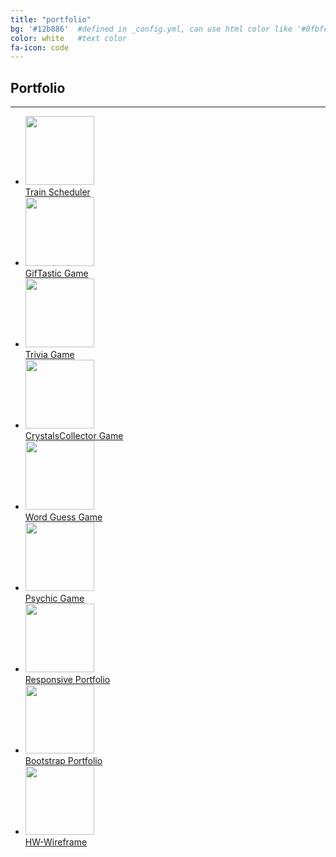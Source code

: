 ```yaml
---
title: "portfolio"
bg: '#12b886'  #defined in _config.yml, can use html color like '#0fbfcf'
color: white   #text color
fa-icon: code
---
```


   <div class="row">
            <h2>Portfolio</h2>
            <hr>
                <ul>
                    <li>
                        <a href="https://mrhopkins.github.io/train-scheduler/" target="_blank"><img src="assets/images/train-scheduler.png"
                                height="110px" />
                            <div class="portLabel">Train Scheduler</div>
                        </a>
                    </li>
                    <li>
                        <a href="https://mrhopkins.github.io/GifTastic/" target="_blank"><img src="assets/images/giftastic.png"
                                height="110px" />
                            <div class="portLabel">GifTastic Game</div>
                        </a>
                    </li>
                    <li>
                        <a href="https://mrhopkins.github.io/TriviaGame/" target="_blank"><img src="assets/images/trivia-game.png"
                                height="110px" />
                            <div class="portLabel">Trivia Game</div>
                        </a>
                    </li>
                    <li>
                        <a href="https://mrhopkins.github.io/unit-4-game/" target="_blank"><img src="assets/images/crystalscollector.png" height="110px" />
                            <div class="portLabel">CrystalsCollector Game</div>
                        </a>
                    </li>
                    <li>
                        <a href="https://mrhopkins.github.io/Word-Guess-Game/" target="_blank"><img src="assets/images/word-guess-game.png" height="110px" />
                            <div class="portLabel">Word Guess Game</div>
                        </a>
                    </li>
                    <li>
                        <a href="https://mrhopkins.github.io/Psychic-Game/" target="_blank"><img
                                src="assets/images/psychic-game.png" height="110px" />
                            <div class="portLabel">Psychic Game</div>
                        </a>
                    </li>
                    <li>
                        <a href="https://mrhopkins.github.io/Responsive-Portfolio/" target="_blank"><img
                                src="assets/images/responsive-portfolio.png" height="110px" />
                            <div class="portLabel">Responsive Portfolio</div>
                        </a>
                    </li>
                    <li>
                        <a href="https://mrhopkins.github.io/Bootstrap-Portfolio/" target="_blank"><img
                                src="assets/images/bootstrap-portfolio.png" height="110px" />
                            <div class="portLabel">Bootstrap Portfolio</div>
                        </a>
                    </li>
                    <li>
                        <a href="https://mrhopkins.github.io/HW-Wireframe/" target="_blank"><img
                                src="assets/images/hw-wireframe.png" height="110px" />
                            <div class="portLabel">HW-Wireframe</div>
                        </a>
                    </li>
                </ul>
        </div>
